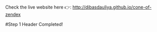 Check the live website here 👉: http://dibasdauliya.github.io/cone-of-zendex

#Step 1 Header Completed!